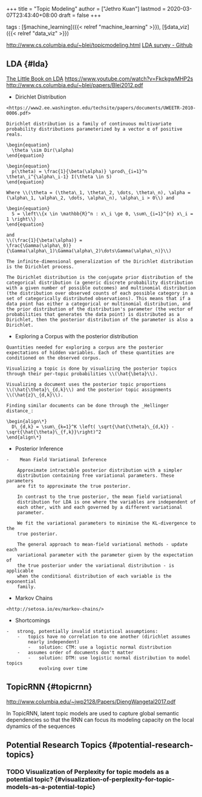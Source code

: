 +++
title = "Topic Modeling"
author = ["Jethro Kuan"]
lastmod = 2020-03-07T23:43:40+08:00
draft = false
+++

tags
: [§machine\_learning]({{< relref "machine_learning" >}}), [§data\_viz]({{< relref "data_viz" >}})

<http://www.cs.columbia.edu/~blei/topicmodeling.html>
[LDA survey - Github](https://github.com/jethrokuan/lda-survey)


## LDA {#lda}

[The Little Book on LDA](https://ldabook.com/)
<https://www.youtube.com/watch?v=FkckgwMHP2s>
<http://www.cs.columbia.edu/~blei/papers/Blei2012.pdf>

-    Dirichlet Distribution

    <https://www2.ee.washington.edu/techsite/papers/documents/UWEETR-2010-0006.pdf>

    Dirichlet distribution is a family of continuous multivariate
    probability distributions parameterized by a vector α of positive
    reals.

    \begin{equation}
      \theta \sim Dir(\alpha)
    \end{equation}

    \begin{equation}
      p(\theta) = \frac{1}{\beta(\alpha)} \prod\_{i=1}^n \theta\_i^{\alpha\_i-1} I(\theta \in S)
    \end{equation}

    Where \\(\theta = (\theta\_1, \theta\_2, \dots, \theta\_n), \alpha = (\alpha\_1, \alpha\_2, \dots, \alpha\_n), \alpha\_i > 0\\) and

    \begin{equation}
      S = \left\\{x \in \mathbb{R}^n : x\_i \ge 0, \sum\_{i=1}^{n} x\_i = 1 \right\\}
    \end{equation}

    and
    \\(\frac{1}{\beta(\alpha)} =
    \frac{\Gamma(\alpha\_0)}{\Gamma(\alpha\_1)\Gamma(\alpha\_2)\dots\Gamma(\alpha\_n)}\\)

    The infinite-dimensional generalization of the Dirichlet distribution
    is the Dirichlet process.

    The Dirichlet distribution is the conjugate prior distribution of the
    categorical distribution (a generic discrete probability distribution
    with a given number of possible outcomes) and multinomial distribution
    (the distribution over observed counts of each possible category in a
    set of categorically distributed observations). This means that if a
    data point has either a categorical or multinomial distribution, and
    the prior distribution of the distribution's parameter (the vector of
    probabilities that generates the data point) is distributed as a
    Dirichlet, then the posterior distribution of the parameter is also a
    Dirichlet.

-    Exploring a Corpus with the posterior distribution

    Quantities needed for exploring a corpus are the posterior
    expectations of hidden variables. Each of these quantities are
    conditioned on the observed corpus.

    Visualizing a topic is done by visualizing the posterior topics
    through their per-topic probabilities \\(\hat{\beta}\\).

    Visualizing a document uses the posterior topic proportions
    \\(\hat{\theta}\_{d,k}\\) and the posterior topic assignments
    \\(\hat{z}\_{d,k}\\).

    Finding similar documents can be done through the _Hellinger
    distance_:

    \begin{align\*}
      D\_{d,k} = \sum\_{k=1}^K \left( \sqrt{\hat{\theta}\_{d,k}} - \sqrt{\hat{\theta}\_{f,k}}\right)^2
    \end{align\*}

-    Posterior Inference

    -    Mean Field Variational Inference

        Approximate intractable posterior distribution with a simpler
        distribution containing free variational parameters. These parameters
        are fit to approximate the true posterior.

        In contrast to the true posterior, the mean field variational
        distribution for LDA is one where the variables are independent of
        each other, with and each governed by a different variational
        parameter.

        We fit the variational parameters to minimise the KL-divergence to the
        true posterior.

        The general approach to mean-field variational methods - update each
        variational parameter with the parameter given by the expectation of
        the true posterior under the variational distribution - is applicable
        when the conditional distribution of each variable is the exponential
        family.

-    Markov Chains

    <http://setosa.io/ev/markov-chains/>

-    Shortcomings

    -   strong, potentially invalid statistical assumptions:
        -   topics have no correlation to one another (dirichlet assumes
            nearly independent)
            -   solution: CTM: use a logistic normal distribution
        -   assumes order of documents don't matter
            -   solution: DTM: use logistic normal distribution to model topics
                evolving over time


## TopicRNN {#topicrnn}

<http://www.columbia.edu/~jwp2128/Papers/DiengWangetal2017.pdf>

In TopicRNN, latent topic models are used to capture global semantic
dependencies so that the RNN can focus its modeling capacity on the
local dynamics of the sequences


## Potential Research Topics {#potential-research-topics}


### <span class="org-todo todo TODO">TODO</span> Visualization of Perplexity for topic models as a potential topic? {#visualization-of-perplexity-for-topic-models-as-a-potential-topic}
